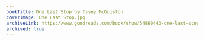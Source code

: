 ```yaml
---
bookTitle: One Last Stop by Casey McQuiston
coverImage: One Last Stop.jpg
archiveLink: https://www.goodreads.com/book/show/54860443-one-last-stop
archived: true
---
```

